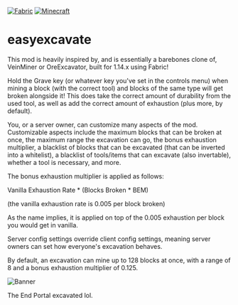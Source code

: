 [![Fabric](https://img.shields.io/badge/Mod_Loader-Fabric-blue)](https://fabricmc.net/)
[![Minecraft](https://img.shields.io/badge/Minecraft-1.15.2-green)](https://www.minecraft.net/)

# easyexcavate

This mod is heavily inspired by, and is essentially a barebones clone of, VeinMiner or OreExcavator, built for 1.14.x using Fabric!


Hold the Grave key (or whatever key you've set in the controls menu) when mining a block (with the correct tool) and blocks of the same type will get broken alongside it!
This does take the correct amount of durability from the used tool, as well as add the correct amount of exhaustion (plus more, by default).


You, or a server owner, can customize many aspects of the mod. Customizable aspects include the maximum blocks that can be broken at once, the maximum range the excavation can go, the bonus exhaustion multiplier, a blacklist of blocks that can be excavated (that can be inverted into a whitelist), a blacklist of tools/items that can excavate (also invertable), whether a tool is necessary, and more.


The bonus exhaustion multiplier is applied as follows:

Vanilla Exhaustion Rate * (Blocks Broken * BEM)

(the vanilla exhaustion rate is 0.005 per block broken)

As the name implies, it is applied on top of the 0.005 exhaustion per block you would get in vanilla.


Server config settings override client config settings, meaning server owners can set how everyone's excavation behaves.


By default, an excavation can mine up to 128 blocks at once, with a range of 8 and a bonus exhaustion multiplier of 0.125.


![Banner](https://lh3.googleusercontent.com/Hkw1cQWVIgAMyWelatcbalSYNVgC0N6hxBJeM6612npDJ6lj41GieBbWZry94bkbipe06R6EwkTVY84zEw=w782-h440)

The End Portal excavated lol.

##

